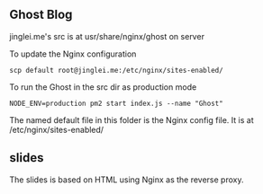 ## Ghost Blog

jinglei.me's src is at usr/share/nginx/ghost on server

To update the Nginx configuration

```
scp default root@jinglei.me:/etc/nginx/sites-enabled/
```

To run the Ghost in the src dir as production mode

```
NODE_ENV=production pm2 start index.js --name "Ghost"
```

The named default file in this folder is the Nginx config file. It is at /etc/nginx/sites-enabled/

## slides

The slides is based on HTML using Nginx as the reverse proxy.
